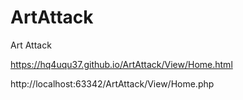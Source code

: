 # ArtAttack
Art Attack

https://hq4uqu37.github.io/ArtAttack/View/Home.html

http://localhost:63342/ArtAttack/View/Home.php